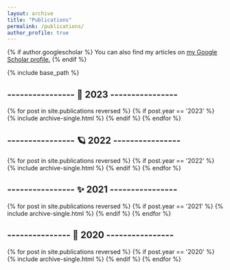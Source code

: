 ```yaml
---
layout: archive
title: "Publications"
permalink: /publications/
author_profile: true
---
```


{% if author.googlescholar %}
  You can also find my articles on <u><a href="{{author.googlescholar}}">my Google Scholar profile</a>.</u>
{% endif %}

{% include base_path %}





## ---------------- 🌟 2023 ----------------

{% for post in site.publications reversed %}
  {% if post.year == '2023' %}
      {% include archive-single.html %}
  {% endif %}
{% endfor %}





## ---------------- 🪐 2022 ----------------

{% for post in site.publications reversed %}
  {% if post.year == '2022' %}
      {% include archive-single.html %}
  {% endif %}
{% endfor %}





## ---------------- ✨ 2021 ----------------

{% for post in site.publications reversed %}
  {% if post.year == '2021' %}
      {% include archive-single.html %}
  {% endif %}
{% endfor %}





## --------------- 🎀 2020 ----------------

{% for post in site.publications reversed %}
  {% if post.year == '2020' %}
      {% include archive-single.html %}
  {% endif %}
{% endfor %}
